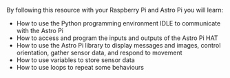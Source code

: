 By following this resource with your Raspberry Pi and Astro Pi you will learn:

- How to use the Python programming environment IDLE to communicate with the Astro Pi
- How to access and program the inputs and outputs of the Astro Pi HAT
- How to use the Astro Pi library to display messages and images, control orientation, gather sensor data, and respond to movement
- How to use variables to store sensor data
- How to use loops to repeat some behaviours
